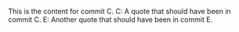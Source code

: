 This is the content for commit C.
C: A quote that should have been in commit C.
E: Another quote that should have been in commit E.
